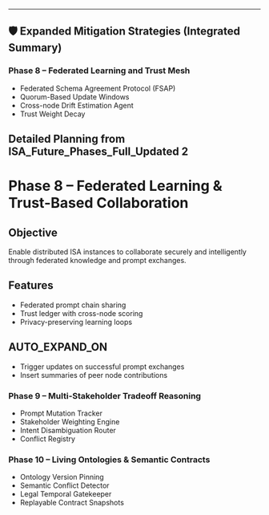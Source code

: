 
---

## 🛡 Expanded Mitigation Strategies (Integrated Summary)

### Phase 8 – Federated Learning and Trust Mesh
- Federated Schema Agreement Protocol (FSAP)
- Quorum-Based Update Windows
- Cross-node Drift Estimation Agent
- Trust Weight Decay

## Detailed Planning from ISA_Future_Phases_Full_Updated 2

# Phase 8 – Federated Learning & Trust-Based Collaboration

## Objective
Enable distributed ISA instances to collaborate securely and intelligently through federated knowledge and prompt exchanges.

## Features
- Federated prompt chain sharing
- Trust ledger with cross-node scoring
- Privacy-preserving learning loops

## AUTO_EXPAND_ON
- Trigger updates on successful prompt exchanges
- Insert summaries of peer node contributions

### Phase 9 – Multi-Stakeholder Tradeoff Reasoning
- Prompt Mutation Tracker
- Stakeholder Weighting Engine
- Intent Disambiguation Router
- Conflict Registry

### Phase 10 – Living Ontologies & Semantic Contracts
- Ontology Version Pinning
- Semantic Conflict Detector
- Legal Temporal Gatekeeper
- Replayable Contract Snapshots
